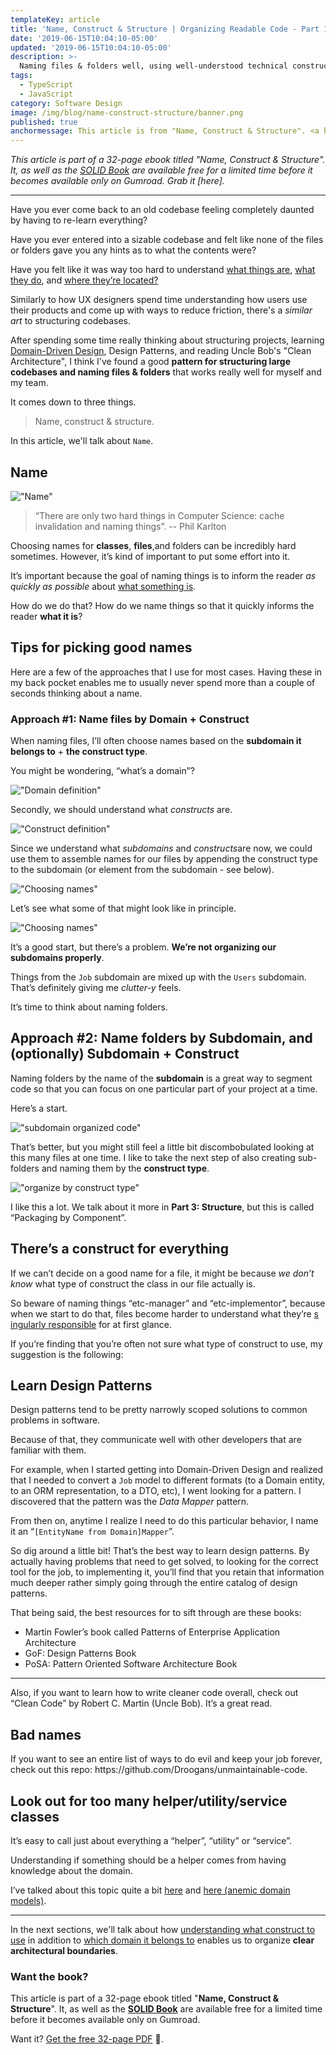 ```yaml
---
templateKey: article
title: 'Name, Construct & Structure | Organizing Readable Code - Part 1'
date: '2019-06-15T10:04:10-05:00'
updated: '2019-06-15T10:04:10-05:00'
description: >-
  Naming files & folders well, using well-understood technical constructs and strategically organizing files well are three ways to improve our ability to change code quickly. 
tags:
  - TypeScript
  - JavaScript
category: Software Design
image: /img/blog/name-construct-structure/banner.png
published: true
anchormessage: This article is from "Name, Construct & Structure". <a href="https://solidbook.io">Get it while it's free</a>.
---
```


_This article is part of a 32-page ebook titled "Name, Construct & Structure". It, as well as the [SOLID Book](https://solidbook.io) are available free for a limited time before it becomes available only on Gumroad. Grab it [here]._

---

Have you ever come back to an old codebase feeling completely daunted by having to re-learn everything?

Have you ever entered into a sizable codebase and felt like none of the files or folders gave you any hints as to what the contents were?

Have you felt like it was way too hard to understand <u>w​hat things are</u>,​ ​<u>what they do</u>,​ and <u>w​here they’re located?</u>​

Similarly to how UX designers spend time understanding how users use their products and come up with ways to reduce friction, there's a _similar art_ to structuring codebases.

After spending some time really thinking about structuring projects, learning [Domain-Driven Design](/articles/domain-driven-design-intro/), Design Patterns, and reading Uncle Bob's "Clean Architecture", I think I've found a good **pattern for structuring large codebases and naming files & folders** that works really well for myself and my team.

It comes down to three things.

> Name, construct & structure.

In this article, we'll talk about `Name`.

## <a  class="anchor" name="Name"></a>Name

!["Name"](/img/blog/name-construct-structure/name.png)

> “There are only two hard things in Computer Science: cache invalidation and naming things”. -- Phil Karlton

Choosing names for **c​lasses**,​ **​files**, ​and f​olders​ can be incredibly hard sometimes. However, it’s kind of important to put some effort into it.

It’s important because the goal of naming things is to inform the reader _as quickly as possible_ about <u>what something is</u>​​.

How do we do that? How do we name things so that it quickly informs the reader **what it is​**?

## <a  class="anchor" name="Picking-good-names"></a>Tips for picking good names

Here are a few of the approaches that I use for most cases. Having these in my back pocket enables me to usually never spend more than a couple of seconds thinking about a name.

### Approach #1: Name files by Domain + Construct

When naming f​iles, ​I’ll often choose names based on the **s​ubdomain it belongs to** ​+ **the c​onstruct type**.

You might be wondering, “what’s a domain”?

!["Domain definition"](/img/blog/name-construct-structure/domain-definition.png)

Secondly, we should understand what _c​onstructs_ a​re.

!["Construct definition"](/img/blog/name-construct-structure/construct-definition.png)

Since we understand what _s​ubdomains_ a​nd _c​onstructs_​ are now, we could use them to assemble names for our files by appending the c​onstruct​ type to the s​ubdomain (or element from the subdomain - see below).

!["Choosing names"](/img/blog/name-construct-structure/choosing-names.svg)

Let’s see what some of that might look like in principle.

!["Choosing names"](/img/blog/name-construct-structure/screenshot-1.png)

It’s a good start, but there’s a problem. **W​e’re not organizing our subdomains properly**​.

Things from the `J​ob` ​​subdomain are mixed up with the `U​sers` ​​subdomain. That’s definitely giving me _clutter-y_ feels.

It’s time to think about naming folders.

## Approach #2: Name folders by Subdomain, and (optionally) Subdomain + Construct

Naming folders by the name of the **subdomain** ​is a great way to segment code so that you can focus on one particular part of your project at a time.

Here’s a start.

!["subdomain organized code"](/img/blog/name-construct-structure/screenshot-2.png)

That’s better, but you might still feel a little bit discombobulated looking at this many files at one time. I like to take the next step of also creating sub-folders and naming them by the **c​onstruct type**.​

!["organize by construct  type"](/img/blog/name-construct-structure/screenshot-3.png)

I like this a lot. We talk about it more in **P​art 3: Structure**, ​but this is called “Packaging by Component”.

## <a  class="anchor" name="Constructs-for-everything"></a>There’s a construct for everything

If we can’t decide on a good name for a file, it might be because _w​e don’t know_​ what type of construct the class in our file actually is.

So beware of naming things “etc-manager” and “etc-implementor”, because when we start to do that, files become harder to understand what they’re [s​ingularly responsible](/articles/solid-principles/single-responsibility/) for ​at first glance.

If you’re finding that you’re often not sure what type of construct to use, my suggestion is the following:

## <a  class="anchor" name="Design-Patterns"></a>Learn Design Patterns

Design patterns tend to be pretty narrowly scoped solutions to common problems in software.

Because of that, they communicate well with other developers that are familiar with them.

For example, when I started getting into D​omain-Driven Design​​ and realized that I needed to convert a `J​ob`​ model to different formats (to a Domain entity, to an ORM representation, to a DTO, etc), I went looking for a pattern. I discovered that the pattern was the _D​ata Mapper_ pattern​.

From then on, anytime I realize I need to do this particular behavior, I name it an “​`[EntityName from Domain]Mapper`​”.

So dig around a little bit! That’s the best way to learn design patterns. By actually having problems that need to get solved, to looking for the correct tool for the job, to implementing it, you’ll find that you retain that information much deeper rather simply going through the entire catalog of design patterns.

That being said, the best resources for to sift through are these books:

- Martin Fowler’s book called Patterns of Enterprise Application Architecture
- GoF: Design Patterns Book
- PoSA: Pattern Oriented Software Architecture Book

---

Also, if you want to learn how to write cleaner code overall, check out “Clean Code” by Robert C. Martin (Uncle Bob). It’s a great read.

## Bad names
If you want to see an entire list of ways to d​o evil and keep your job forever, ​check out this repo: h​ttps://github.com/Droogans/unmaintainable-code.




## Look out for too many helper/utility/service classes

It’s easy to call just about everything a “helper”, “utility” or “service”. 

Understanding if something should be a h​elper​ comes from having knowledge about the domain.

I’ve talked about this topic quite a bit [h​ere](/articles/solid-principles/single-responsibility/) ​and [h​ere (anemic domain models)](/wiki/anemic-domain-model/).​

---

In the next sections, we'll talk about how <u>understanding what construct to use</u> in addition to <u>which domain it belongs to</u> enables us to organize **clear architectural boundaries**. 

### Want the book?

This article is part of a 32-page ebook titled "**Name, Construct & Structure**". It, as well as the **[SOLID Book](https://solidbook.io)** are available free for a limited time before it becomes available only on Gumroad.

Want it? [Get the free 32-page PDF](/resources/names-construct-structure) 🙂.

